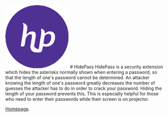 <img src="icons/icon-big.png" width="200">
# HidePass
HidePass is a security extension which hides the asterisks normally shown when entering a password, so that the length of one's password cannot be determined. An attacker knowing the length of one's password greatly decreases the number of guesses the attacker has to do in order to crack your password. Hiding the length of your password prevents this. This is especially helpful for those who need to enter their passwords while their screen is on projector.

[Homepage](https://addons.mozilla.org/en-US/firefox/addon/hidepass/?src=search).

